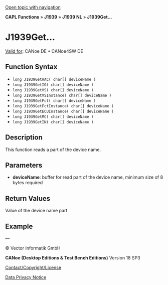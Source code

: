 [Open topic with navigation](../../../../../../CANoeDEFamily.htm#Topics/CAPLFunctions/J1939/J1939NodeLayer/Functions/CAPLfunctionJ1939Get.md)

**CAPL Functions** » **J1939** » **J1939 NL** » **J1939Get...**

# J1939Get...

[Valid for](../../../../Shared/FeatureAvailability.md): CANoe DE • CANoe4SW DE

## Function Syntax

- `long J1939GetAAC( char[] deviceName )`
- `long J1939GetIG( char[] deviceName )`
- `long J1939GetVS( char[] deviceName )`
- `long J1939GetVSInstance( char[] deviceName )`
- `long J1939GetFct( char[] deviceName )`
- `long J1939GetFctInstance( char[] deviceName )`
- `long J1939GetECUInstance( char[] deviceName )`
- `long J1939GetMC( char[] deviceName )`
- `long J1939GetIN( char[] deviceName )`

## Description

This function reads a part of the device name.

## Parameters

- **deviceName**: buffer for read part of the device name, minimum size of 8 bytes required

## Return Values

Value of the device name part

## Example

—

© Vector Informatik GmbH

**CANoe (Desktop Editions & Test Bench Editions)** Version 18 SP3

[Contact/Copyright/License](../../../../Shared/ContactCopyrightLicense.md)

[Data Privacy Notice](https://www.vector.com/int/en/company/get-info/privacy-policy/)
